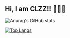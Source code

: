 ## Hi, I am CLZZ!! 🥰🤗👋

<!--
**Zephyruston/Zephyruston** is a ✨ _special_ ✨ repository because its `README.md` (this file) appears on your GitHub profile.

Here are some ideas to get you started:

- 🔭 I’m currently working on ...
- 🌱 I’m currently learning ...
- 👯 I’m looking to collaborate on ...
- 🤔 I’m looking for help with ...
- 💬 Ask me about ...
- 📫 How to reach me: ...
- 😄 Pronouns: ...
- ⚡ Fun fact: ...
-->

![Anurag's GitHub stats](https://github-readme-stats.vercel.app/api?username=Zephyruston&theme=ambient_gradient&show_icons=true)

[![Top Langs](https://github-readme-stats.vercel.app/api/top-langs/?username=Zephyruston&hide=css,scss,javascript,HTML,jupyter%20notebook)](https://github.com/anuraghazra/github-readme-stats)
